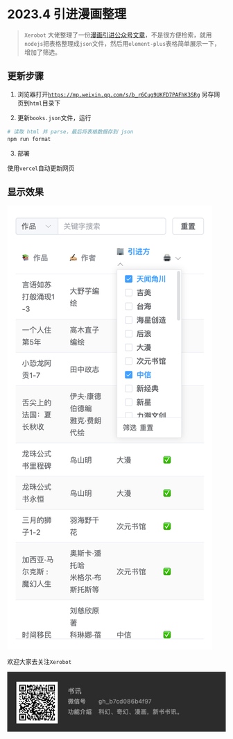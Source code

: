 # 2023.4 引进漫画整理

> `Xerobot` 大佬整理了一份[漫画引进公众号文章](https://mp.weixin.qq.com/s/b_r6Cug9UKFD7PAFhK3SRg)，不是很方便检索，就用`nodejs`把表格整理成`json`文件，然后用`element-plus`表格简单展示一下，增加了筛选。

## 更新步骤

1. 浏览器打开[`https://mp.weixin.qq.com/s/b_r6Cug9UKFD7PAFhK3SRg`](https://mp.weixin.qq.com/s/b_r6Cug9UKFD7PAFhK3SRg) 另存网页到`html`目录下

2. 更新`books.json`文件，运行

```sh
# 读取 html 并 parse，最后将表格数据存到 json
npm run format
```

3. 部署

使用`vercel`自动更新网页

## 显示效果

![demo](./src/assets/demo.png)

欢迎大家去关注`Xerobot`

![Xerobot](./src/assets/wechat.jpg)
